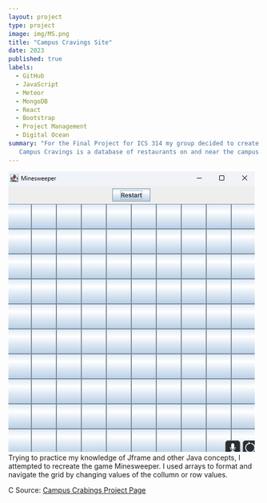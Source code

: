 ```yaml
---
layout: project
type: project
image: img/MS.png
title: "Campus Cravings Site"
date: 2023
published: true
labels:
  - GitHub
  - JavaScript
  - Meteor
  - MongoDB
  - React
  - Bootstrap
  - Project Management
  - Digital Ocean
summary: "For the Final Project for ICS 314 my group decided to create a webpage called Campus Cravings.
   Campus Cravings is a database of restaurants on and near the campus of UH Manoa which will include the names, location, menus, prices, hours of operation, and payment methods of each. This database will significantly benefit UH Manoa students by providing a convenient and easily accessible resource for all things related to on-campus dining. Including accounts for eatery owners will help maintain up-to-date and accurate restaurant information, enhancing the overall dining experience on campus."
---
```

<img class="img-fluid" src="../img/Minesweeper_Start.png">
Trying to practice my knowledge of Jframe and other Java concepts, I attempted to recreate the game Minesweeper.  I used arrays to format and navigate the grid by changing values of the collumn or row values.


C
Source: <a href="[https://github.com/TravisQuesenberry/Minesweeper/tree/main](https://campuscravings.github.io/)"><i class="large github icon "></i>Campus Crabings Project Page</a>
